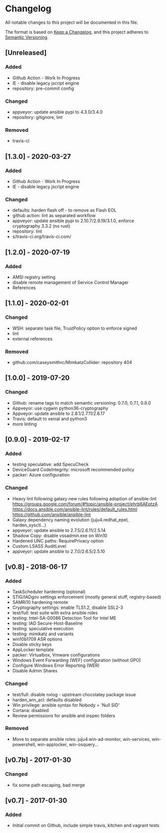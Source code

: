 # Changelog
All notable changes to this project will be documented in this file.

The format is based on [Keep a Changelog](https://keepachangelog.com/en/1.0.0/),
and this project adheres to [Semantic Versioning](https://semver.org/spec/v2.0.0.html).

## [Unreleased]

### Added
- Github Action - Work In Progress
- IE - disable legacy jscript engine
- repository: pre-commit config

### Changed
- appveyor: update ansible pypi to 4.3.0/3.4.0
- repository: gitignore, lint

### Removed
- travis-ci

## [1.3.0] - 2020-03-27

### Added
- Github Action - Work In Progress
- IE - disable legacy jscript engine

### Changed
- defaults: harden flash off - to remove as Flash EOL
- github action: lint as separated workflow
- appveyor: update ansible pypi to 2.10.7/2.9.19/3.1.0, enforce cryptography 3.3.2 (no rust)
- repository: lint
- s/travis-ci.org/travis-ci.com/

## [1.2.0] - 2020-07-19

### Added
- AMSI registry setting
- disable remote management of Service Control Manager
- References

## [1.1.0] - 2020-02-01

### Changed
- WSH: separate task file, TrustPolicy option to enforce signed
- lint
- external references

### Removed
- github.com/caseysmithrc/MimkatzCollider: repository 404

## [1.0.0] - 2019-07-20

### Changed
- Github: rename tags to match semantic versioning: 0.7.0, 0.7.1, 0.8.0
- Appveyor: use cygwin python36-cryptography
- Appveyor: update ansible to 2.8.1/2.7.11/2.6.17
- Travis: default to xenial and python3
- more linting

## [0.9.0] - 2019-02-17

### Added
- testing speculative: add SpecuCheck
- DeviceGuard CodeIntegrity: microsoft recommended policy
- packer: Azure configuration

### Changed
- Heavy lint following galaxy new rules following adoption of ansible-lint
https://groups.google.com/forum/#!topic/ansible-project/ehrb6AEptzA
https://docs.ansible.com/ansible-lint/rules/default_rules.html
https://github.com/ansible/ansible-lint
- Galaxy dependency naming evolution (juju4.redhat_epel, harden_sysctl...)
- appveyor: update ansible to 2.7.5/2.6.11/2.5.14
- Shadow Copy: disable vssadmin.exe on Win10
- Hardened UNC paths: RequirePrivacy option
- Custom LSASS AuditLevel
- appveyor: update ansible to 2.7.0/2.6.5/2.5.10

## [v0.8] - 2018-06-17

### Added
- TaskScheduler hardening (optional)
- STIG/IADgov settings enforcement (mostly general stuff, registry-based)
- SAMRi10 hardening remote
- Cryptography settings: enable TLS1.2, disable SSL2-3
- test/full: test suite with extra ansible roles
- testing: Intel-SA-00086 Detection Tool for Intel ME
- testing: IAD Secure-Host-Baseline
- testing: speculative execution
- testing: mimikatz and variants
- win10b1709 ASR options
- Disable sticky keys
- AppLocker template
- packer: Virtualbox, Vmware configurations
- Windows Event Forwarding (WEF) configuration (without GPO)
- Configure Windows Error Reporting (WER)
- Disable Admin Shares

### Changed
- test/full: disable nxlog - upstream chocolatey package issue
- harden_win_acl: defaults disabled
- Win privilege: ansible syntax for Nobody = 'Null SID'
- Cortana: disabled
- Review permissions for ansible and inspec folders

### Removed
- Move to separate ansible roles: juju4.win-ad-monitor, win-services, win-powershell, win-applocker, win-osquery...

## [v0.7b] - 2017-01-30

### Changed
- fix some path escaping, bad merge

## [v0.7] - 2017-01-30

### Added
- Initial commit on Github, include simple travis, kitchen and vagrant tests
